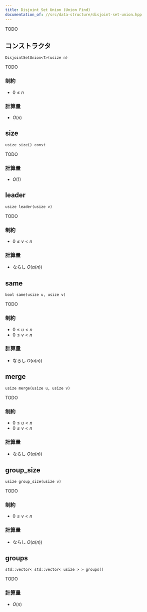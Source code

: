 ```yaml
---
title: Disjoint Set Union (Union Find)
documentation_of: //src/data-structure/disjoint-set-union.hpp
---
```


TODO

## コンストラクタ
```
DisjointSetUnion<T>(usize n)
```

TODO

### 制約
- $0 \leq n$

### 計算量
- $O(n)$


## size
```
usize size() const
```

TODO

### 計算量
- $O(1)$


## leader
```
usize leader(usize v)
```

TODO

### 制約
- $0 \leq v < n$

### 計算量
- ならし $O(\alpha(n))$


## same
```
bool same(usize u, usize v)
```

TODO

### 制約
- $0 \leq u < n$
- $0 \leq v < n$

### 計算量
- ならし $O(\alpha(n))$


## merge
```
usize merge(usize u, usize v)
```

TODO

### 制約
- $0 \leq u < n$
- $0 \leq v < n$

### 計算量
- ならし $O(\alpha(n))$


## group_size
```
usize group_size(usize v)
```

TODO

### 制約
- $0 \leq v < n$

### 計算量
- ならし $O(\alpha(n))$


## groups
```
std::vector< std::vector< usize > > groups()
```

TODO

### 計算量
- $O(n)$
